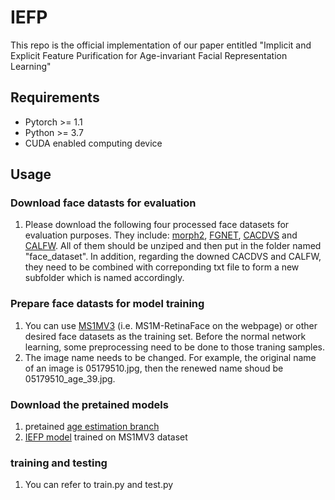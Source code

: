 # IEFP
This repo is the official implementation of our paper entitled "Implicit and Explicit Feature Purification for Age-invariant Facial Representation Learning"

## Requirements
- Pytorch >= 1.1
- Python >= 3.7
- CUDA enabled computing device

## Usage
### Download face datasts for evaluation
1. Please download the following four processed face datasets for evaluation purposes. They include: [morph2](https://drive.google.com/file/d/1P6bEBCax0P7GcfwGlZu4aFpioX16cZI9/view?usp=sharing), [FGNET](https://drive.google.com/file/d/1A2MHRUkNlIk5l7grDRY84vZ8egT4UGXN/view?usp=sharing), [CACDVS](https://drive.google.com/file/d/1XldmKL8s8_nR5Owxdcrq5ZGM0PJiP-_s/view?usp=sharing) and [CALFW](https://drive.google.com/file/d/1nuW8g2irSJFFrOG32_J3xRaOXZxHe62R/view?usp=sharing). All of them should be unziped and then put in the folder named "face_dataset". In addition, regarding the downed CACDVS and CALFW, they need to be combined with correponding txt file to form a new subfolder which is named accordingly.

### Prepare face datasts for model training
1. You can use [MS1MV3](https://github.com/deepinsight/insightface/tree/master/recognition/_datasets_) (i.e. MS1M-RetinaFace on the webpage) or other desired face datasets as the training set. Before the normal network learning, some preprocessing need to be done to those traning samples.
2. The image name needs to be changed. For example, the original name of an image is 05179510.jpg, then the renewed name shoud be 05179510_age_39.jpg.

### Download the pretained models
1. pretained [age estimation branch](https://drive.google.com/file/d/1h77KtVKgoUdOtErBWRhdb4gdgZUCOtgd/view?usp=sharing)
2. [IEFP model](https://drive.google.com/file/d/14ja6v_0ZkgcCtUYDSvTwJX2c2Z8oVkEW/view?usp=sharing) trained on MS1MV3 dataset 

### training and testing
1. You can refer to train.py and test.py
